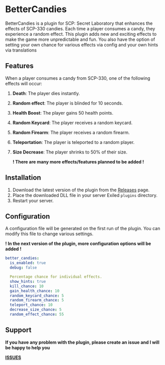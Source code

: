 # BetterCandies

BetterCandies is a plugin for SCP: Secret Laboratory that enhances the effects of SCP-330 candies. Each time a player consumes a candy, they experience a random effect. This plugin adds new and exciting effects to make the game more unpredictable and fun. You also have the option of setting your own chance for various effects via config and your own hints via translations

## Features

When a player consumes a candy from SCP-330, one of the following effects will occur:

1. **Death**: The player dies instantly.
2. **Random effect**: The player is blinded for 10 seconds.
3. **Health Boost**: The player gains 50 health points.
4. **Random Keycard**: The player receives a random keycard.
5. **Random Firearm**: The player receives a random firearm.
6. **Teleportation**: The player is teleported to a random player.
7. **Size Decrease**: The player shrinks to 50% of their size.


    **! There are many more effects/features planned to be added !**

## Installation

1. Download the latest version of the plugin from the [Releases](https://github.com/Mruczek2137/better-candies/releases) page.
2. Place the downloaded DLL file in your server Exiled `plugins` directory.
3. Restart your server.


## Configuration

A configuration file will be generated on the first run of the plugin. You can modify this file to change various settings.

**! In the next version of the plugin, more configuration options will be added !**

```yaml
better_candies:
  is_enabled: true
  debug: false

  Percentage chance for individual effects.
  show_hints: true
  kill_chance: 10
  gain_health_chance: 10
  random_keycard_chance: 5
  random_firearm_chance: 5
  teleport_chance: 10
  decrease_size_chance: 5
  random_effect_chance: 55
```

## Support 

**If you have any problem with the plugin, please create an issue and I will be happy to help you**

[**ISSUES**](https://github.com/Mruczek2137/Better-Candies/issues)
